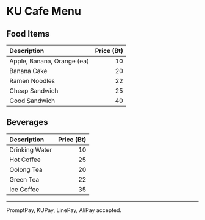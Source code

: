 # KU Cafe Menu

## Food Items

| Description                | Price (Bt) |
|:---------------------------|-----:|
| Apple, Banana, Orange (ea) |  10  |
| Banana Cake                |  20  |
| Ramen Noodles              |  22  |
| Cheap Sandwich             |  25  |
| Good Sandwich              |  40  |

## Beverages

| Description                | Price (Bt) |
|:---------------------------|-----:|
| Drinking Water             |  10  |
| Hot Coffee                 |  25  |
| Oolong Tea                 |  20  |
| Green Tea                  |  22  |
| Ice Coffee                 |  35  |

---

PromptPay, KUPay, LinePay, AliPay accepted.
